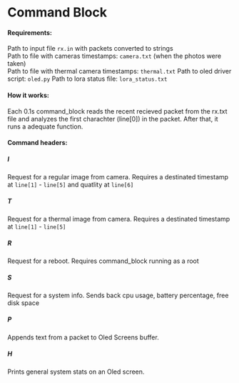 # Command Block

#### Requirements:
  Path to input file `rx.in` with packets converted to strings  
  Path to file with cameras timestamps: `camera.txt` (when the photos were taken)  
  Path to file with thermal camera timestamps: `thermal.txt` 
  Path to oled driver script: `oled.py`
  Path to lora status file: `lora_status.txt`
  
#### How it works:
  Each 0.1s command_block reads the recent recieved packet from the rx.txt file and analyzes the first charachter (line[0]) in the
  packet. After that, it runs a adequate function.
  
#### Command headers:

  ##### I
  Request for a regular image from camera. Requires a destinated timestamp at `line[1]` - `line[5]` and quatlity at `line[6]`
  ##### T
  Request for a thermal image from camera. Requires a destinated timestamp at `line[1]` - `line[5]`
  ##### R
  Request for a reboot. Requires command_block running as a root
  ##### S
  Request for a system info. Sends back cpu usage, battery percentage, free disk space
  ##### P
  Appends text from a packet to Oled Screens buffer.
  ##### H
  Prints general system stats on an Oled screen.
  
  

  
  

